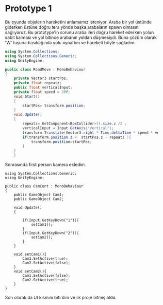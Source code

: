 
# Prototype 1
Bu oyunda objelerin hareketini anlamamız isteniyor. Araba bir yol üstünde giderken üstüne doğru ters yönde başka arabaların spawn olmasını sağlıyoruz.
Bu prototype'in sorunu araba ileri doğru hareket ederken yolun sabit kalması ve yol bitince arabanın yoldan düşmesiydi. Buna çözüm olarak 'W' tuşuna basıldığında
yolu oynattım ve hareketi böyle sağladım.
```csharp
using System.Collections;
using System.Collections.Generic;
using UnityEngine;

public class RoadMove : MonoBehaviour
{
    private Vector3 startPos;
    private float repeatz;
    public float verticalInput;
    private float speed = 20f;
    void Start()
    {
        startPos= transform.position;
    }
    void Update()
    {              
        repeatz= GetComponent<BoxCollider>().size.z /2 ;
        verticalInput = Input.GetAxis("Vertical");
        transform.Translate(Vector3.right * Time.deltaTime * speed * verticalInput);
        if(transform.position.z <  startPos.z - repeatz ){
            transform.position=startPos;
        }
    }
    }

```

Sonrasında first person kamera ekledim.

```csharpusing System.Collections;
using System.Collections.Generic;
using UnityEngine;

public class CamCont : MonoBehaviour
{
    public GameObject Cam1;
    public GameObject Cam2;
        
    void Update()
    {

        if(Input.GetKeyDown("1")){
            setCam1();
        }
        if(Input.GetKeyDown("2")){
            setCam2();
        }       
    }
    
    void setCam1(){
        Cam1.SetActive(true);
        Cam2.SetActive(false);
    }
    void setCam2(){
        Cam1.SetActive(false);
        Cam2.SetActive(true);
    }
}
```
Son olarak da UI kısmını bitirdim ve ilk proje bitmiş oldu.